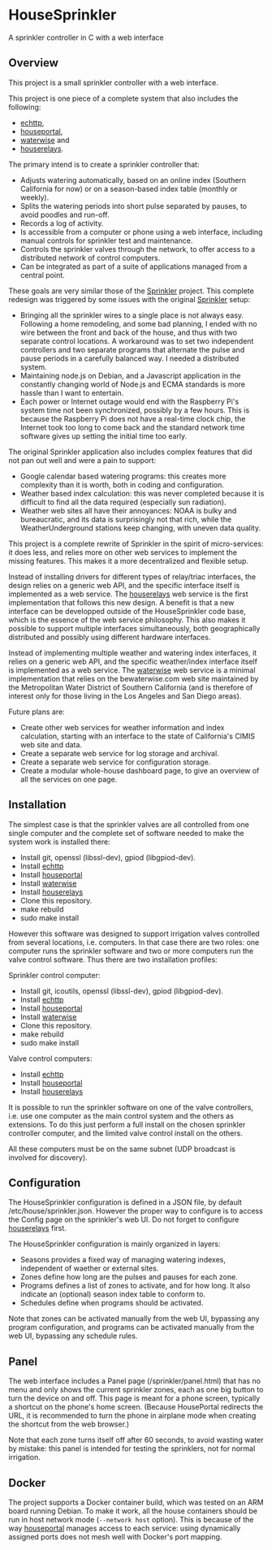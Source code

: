 # HouseSprinkler
A sprinkler controller in C with a web interface

## Overview
This project is a small sprinkler controller with a web interface.

This project is one piece of a complete system that also includes the following:
* [echttp](https://github.com/pascal-fb-martin/echttp),
* [houseportal](https://github.com/pascal-fb-martin/houseportal),
* [waterwise](https://github.com/pascal-fb-martin/waterwise) and
* [houserelays](https://github.com/pascal-fb-martin/houserelays).

The primary intend is to create a sprinkler controller that:
* Adjusts watering automatically, based on an online index (Southern California for now) or on a season-based index table (monthly or weekly).
* Splits the watering periods into short pulse separated by pauses, to avoid poodles and run-off.
* Records a log of activity.
* Is accessible from a computer or phone using a web interface, including manual controls for sprinkler test and maintenance.
* Controls the sprinkler valves through the network, to offer access to a distributed network of control computers.
* Can be integrated as part of a suite of applications managed from a central point.

These goals are very similar those of the [Sprinkler](https://github.com/pascal-fb-martin/sprinkler) project. This complete redesign was triggered by some issues with the original [Sprinkler](https://github.com/pascal-fb-martin/sprinkler) setup:
* Bringing all the sprinkler wires to a single place is not always easy. Following a home remodeling, and some bad planning, I ended with no wire between the front and back of the house, and thus with two separate control locations. A workaround was to set two independent controllers and two separate programs that alternate the pulse and pause periods in a carefully balanced way. I needed a distributed system.
* Maintaining node.js on Debian, and a Javascript application in the constantly changing world of Node.js and ECMA standards is more hassle than I want to entertain.
* Each power or Internet outage would end with the Raspberry Pi's system time not been synchronized, possibly by a few hours. This is because the Raspberry Pi does not have a real-time clock chip, the Internet took too long to come back and the standard network time software gives up setting the initial time too early.

The original Sprinkler application also includes complex features that did not pan out well and were a pain to support:
* Google calendar based watering programs: this creates more complexity than it is worth, both in coding and configuration.
* Weather based index calculation: this was never completed because it is difficult to find all the data required (especially sun radiation).
* Weather web sites all have their annoyances: NOAA is bulky and bureaucratic, and its data is surprisingly not that rich, while the WeatherUnderground stations keep changing, with uneven data quality.

This project is a complete rewrite of Sprinkler in the spirit of micro-services: it does less, and relies more on other web services to implement the missing features. This makes it a more decentralized and flexible setup.

Instead of installing drivers for different types of relay/triac interfaces, the design relies on a generic web API, and the specific interface itself is implemented as a web service. The [houserelays](https://github.com/pascal-fb-martin/houserelays) web service is the first implementation that follows this new design. A benefit is that a new interface can be developped outside of the HouseSprinkler code base, which is the essence of the web service philosophy. This also makes it possible to support multiple interfaces simultaneously, both geographically distributed and possibly using different hardware interfaces.

Instead of implementing multiple weather and watering index interfaces, it relies on a generic web API, and the specific weather/index interface itself is implemented as a web service. The [waterwise](https://github.com/pascal-fb-martin/waterwise) web service is a minimal implementation that relies on the bewaterwise.com web site maintained by the Metropolitan Water District of Southern California (and is therefore of interest only for those living in the Los Angeles and San Diego areas).

Future plans are:
* Create other web services for weather information and index calculation, starting with an interface to the state of California's CIMIS web site and data.
* Create a separate web service for log storage and archival.
* Create a separate web service for configuration storage.
* Create a modular whole-house dashboard page, to give an overview of all the services on one page.

## Installation

The simplest case is that the sprinkler valves are all controlled from one single computer and the complete set of software needed to make the system work is installed there:
* Install git, openssl (libssl-dev), gpiod (libgpiod-dev).
* Install [echttp](https://github.com/pascal-fb-martin/echttp)
* Install [houseportal](https://github.com/pascal-fb-martin/houseportal)
* Install [waterwise](https://github.com/pascal-fb-martin/waterwise)
* Install [houserelays](https://github.com/pascal-fb-martin/houserelays)
* Clone this repository.
* make rebuild
* sudo make install

However this software was designed to support irrigation valves controlled from several locations, i.e. computers. In that case there are two roles: one computer runs the sprinkler software and two or more computers run the valve control software. Thus there are two installation profiles:

Sprinkler control computer:
* Install git, icoutils, openssl (libssl-dev), gpiod (libgpiod-dev).
* Install [echttp](https://github.com/pascal-fb-martin/echttp)
* Install [houseportal](https://github.com/pascal-fb-martin/houseportal)
* Install [waterwise](https://github.com/pascal-fb-martin/waterwise)
* Clone this repository.
* make rebuild
* sudo make install

Valve control computers:
* Install [echttp](https://github.com/pascal-fb-martin/echttp)
* Install [houseportal](https://github.com/pascal-fb-martin/houseportal)
* Install [houserelays](https://github.com/pascal-fb-martin/houserelays)

It is possible to run the sprinkler software on one of the valve controllers, i.e. use one computer as the main control system and the others as extensions. To do this just perform a full install on the chosen sprinkler controller computer, and the limited valve control install on the others.

All these computers must be on the same subnet (UDP broadcast is involved for discovery).

## Configuration

The HouseSprinkler configuration is defined in a JSON file, by default /etc/house/sprinkler.json. However the proper way to configure is to access the Config page on the sprinkler's web UI. Do not forget to configure [houserelays](https://github.com/pascal-fb-martin/houserelays) first.

The HouseSprinkler configuration is mainly organized in layers:
* Seasons provides a fixed way of managing watering indexes, independent of waether or external sites.
* Zones define how long are the pulses and pauses for each zone.
* Programs defines a list of zones to activate, and for how long. It also indicate an (optional) season index table to conform to.
* Schedules define when programs should be activated.

Note that zones can be activated manually from the web UI, bypassing any program configuration, and programs can be activated manually from the web UI, bypassing any schedule rules.

## Panel

The web interface includes a Panel page (/sprinkler/panel.html) that has no menu and only shows the current sprinkler zones, each as one big button to turn the device on and off. This page is meant for a phone screen, typically a shortcut on the phone's home screen. (Because HousePortal redirects the URL, it is recommended to turn the phone in airplane mode when creating the shortcut from the web browser.)

Note that each zone turns itself off after 60 seconds, to avoid wasting water by mistake: this panel is intended for testing the sprinklers, not for normal irrigation.

## Docker

The project supports a Docker container build, which was tested on an ARM board running Debian. To make it work, all the house containers should be run in host network mode (`--network host` option). This is because of the way [houseportal](https://github.com/pascal-fb-martin/houseportal) manages access to each service: using dynamically assigned ports does not mesh well with Docker's port mapping.

